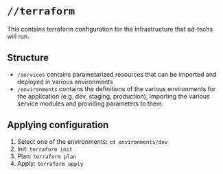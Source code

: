 # `//terraform`

This contains terraform configuration for the infrastructure that ad-techs will run.

## Structure

-   `/services` contains parametarized resources that can be imported and deployed in various
    environments
-   `/environments` contains the definitions of the various environments for the application (e.g.
    dev, staging, production), importing the various service modules and providing parameters to
    them.

## Applying configuration

1. Select one of the environments: `cd environments/dev`
2. Init: `terraform init`
3. Plan: `terraform plan`
4. Apply: `terraform apply`
